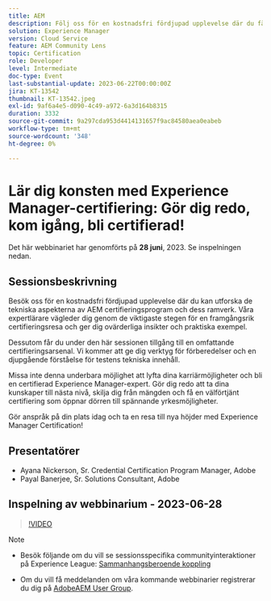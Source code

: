 ```yaml
---
title: AEM
description: Följ oss för en kostnadsfri fördjupad upplevelse där du får utforska de tekniska aspekterna av AEM certifieringsprogram och dess ramverk. Våra expertinstruktörer vägleder dig genom de viktigaste stegen för en framgångsrik certifieringsresa och ger dig ovärderliga insikter och praktiska exempel. Genom att delta i den här sessionen får du dessutom tillgång till en omfattande certifieringsarsenal. Vi ger dig verktygslådan för förberedelser och en djupgående förståelse för provets tekniska innehåll.Missa inte denna underbara möjlighet att lyfta dina karriärmöjligheter och bli en certifierad Experience Manager-expert. Gör dig redo att ta dina färdigheter till en högre nivå, skilj dig från tävlingen och få en välförtjänt certifiering som öppnar för spännande yrkesmöjligheter.Gör din infallsvinkel idag och ta en resa till nya höjder med Experience Manager-certifiering!
solution: Experience Manager
version: Cloud Service
feature: AEM Community Lens
topic: Certification
role: Developer
level: Intermediate
doc-type: Event
last-substantial-update: 2023-06-22T00:00:00Z
jira: KT-13542
thumbnail: KT-13542.jpeg
exl-id: 9af6a4e5-d090-4c49-a972-6a3d164b8315
duration: 3332
source-git-commit: 9a297cda953d4414131657f9ac84580aea0eabeb
workflow-type: tm+mt
source-wordcount: '348'
ht-degree: 0%

---
```


# Lär dig konsten med Experience Manager-certifiering: Gör dig redo, kom igång, bli certifierad!

Det här webbinariet har genomförts på **28 juni**, 2023. Se inspelningen nedan.

## Sessionsbeskrivning

Besök oss för en kostnadsfri fördjupad upplevelse där du kan utforska de tekniska aspekterna av AEM certifieringsprogram och dess ramverk. Våra expertlärare vägleder dig genom de viktigaste stegen för en framgångsrik certifieringsresa och ger dig ovärderliga insikter och praktiska exempel.

Dessutom får du under den här sessionen tillgång till en omfattande certifieringsarsenal. Vi kommer att ge dig verktyg för förberedelser och en djupgående förståelse för testens tekniska innehåll.

Missa inte denna underbara möjlighet att lyfta dina karriärmöjligheter och bli en certifierad Experience Manager-expert. Gör dig redo att ta dina kunskaper till nästa nivå, skilja dig från mängden och få en välförtjänt certifiering som öppnar dörren till spännande yrkesmöjligheter.

Gör anspråk på din plats idag och ta en resa till nya höjder med Experience Manager Certification!

## Presentatörer

* Ayana Nickerson, Sr. Credential Certification Program Manager, Adobe
* Payal Banerjee, Sr. Solutions Consultant, Adobe

## Inspelning av webbinarium - 2023-06-28

>[!VIDEO](https://video.tv.adobe.com/v/3421028)

>[!NOTE]
>
>* Besök följande om du vill se sessionsspecifika communityinteraktioner på Experience League: [Sammanhangsberoende koppling](https://adobe.ly/3p2CmbA)
>
>* Om du vill få meddelanden om våra kommande webbinarier registrerar du dig på [AdobeAEM User Group](https://aem-augs.adobe.com/).
